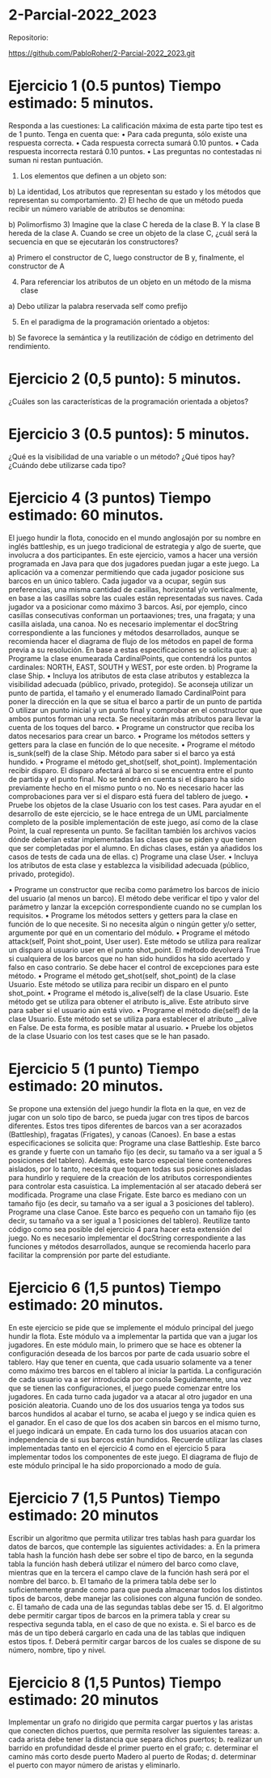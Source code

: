 # 2-Parcial-2022_2023

Repositorio:

https://github.com/PabloRoher/2-Parcial-2022_2023.git


# Ejercicio 1 (0.5 puntos) Tiempo estimado: 5 minutos.
Responda a las cuestiones:
La calificación máxima de esta parte tipo test es de 1 punto. Tenga en cuenta que:
• Para cada pregunta, sólo existe una respuesta correcta.
• Cada respuesta correcta sumará 0.10 puntos.
• Cada respuesta incorrecta restará 0.10 puntos.
• Las preguntas no contestadas ni suman ni restan puntuación.
1) Los elementos que definen a un objeto son:

b) La identidad, Los atributos que representan su estado y los métodos que representan su
comportamiento.
2) El hecho de que un método pueda recibir un número variable de atributos se denomina:

b) Polimorfismo
3) Imagine que la clase C hereda de la clase B. Y la clase B hereda de la clase A. Cuando se cree
un objeto de la clase C, ¿cuál será la secuencia en que se ejecutarán los constructores?

a) Primero el constructor de C, luego constructor de B y, finalmente, el constructor de A

4) Para referenciar los atributos de un objeto en un método de la misma clase

a) Debo utilizar la palabra reservada self como prefijo

5) En el paradigma de la programación orientado a objetos:

b) Se favorece la semántica y la reutilización de código en detrimento del rendimiento. 

# Ejercicio 2 (0,5 punto): 5 minutos.
¿Cuáles son las características de la programación orientada a objetos?

# Ejercicio 3 (0.5 puntos): 5 minutos.
¿Qué es la visibilidad de una variable o un método? ¿Qué tipos hay? ¿Cuándo debe utilizarse cada
tipo?

# Ejercicio 4 (3 puntos) Tiempo estimado: 60 minutos.
El juego hundir la flota, conocido en el mundo anglosajón por su nombre en inglés battleship, es un
juego tradicional de estrategia y algo de suerte, que involucra a dos participantes.
En este ejercicio, vamos a hacer una versión programada en Java para que dos jugadores puedan
jugar a este juego.
La aplicación va a comenzar permitiendo que cada jugador posicione sus barcos en un único
tablero. Cada jugador va a ocupar, según sus preferencias, una misma cantidad de casillas,
horizontal y/o verticalmente, en base a las casillas sobre las cuales están representadas sus naves.
Cada jugador va a posicionar como máximo 3 barcos. Así, por ejemplo, cinco casillas consecutivas
conforman un portaaviones; tres, una fragata; y una casilla aislada, una canoa.
No es necesario implementar el docString correspondiente a las funciones y métodos desarrollados,
aunque se recomienda hacer el diagrama de flujo de los métodos en papel de forma previa a su
resolución.
En base a estas especificaciones se solicita que:
a) Programe la clase enumearada CardinalPoints, que contendrá los puntos cardinales: NORTH, EAST,
SOUTH y WEST, por este orden.
b) Programe la clase Ship.
• Incluya los atributos de esta clase atributos y establezca la visibilidad adecuada (público,
privado, protegido). Se aconseja utilizar un punto de partida, el tamaño y el enumerado
llamado CardinalPoint para poner la dirección en la que se situa el barco a partir de un punto
de partida O utilizar un punto inicial y un punto final y comprobar en el constructor que ambos
puntos forman una recta. Se necesitarán más atributos para llevar la cuenta de los toques del
barco.
• Programe un constructor que reciba los datos necesarios para crear un barco.
• Programe los métodos setters y getters para la clase en función de lo que necesite.
• Programe el método is_sunk(self) de la clase Ship. Método para saber si el barco ya está
hundido.
• Programe el método get_shot(self, shot_point). Implementación recibir disparo. El disparo
afectará al barco si se encuentra entre el punto de partida y el punto final. No se tendrá en
cuenta si el disparo ha sido previamente hecho en el mismo punto o no. No es necesario
hacer las comprobaciones para ver si el disparo está fuera del tablero de juego.
• Pruebe los objetos de la clase Usuario con los test cases.
Para ayudar en el desarrollo de este ejercicio, se le hace entrega de un UML parcialmente completo
de la posible implementación de este juego, así como de la clase Point, la cual representa un punto.
Se facilitan también los archivos vacios dónde deberían estar implementadas las clases que se piden
y que tienen que ser completadas por el alumno. En dichas clases, están ya añadidos los casos de
tests de cada una de ellas.
c) Programe una clase User.
• Incluya los atributos de esta clase y establezca la visibilidad adecuada (público, privado,
protegido).

• Programe un constructor que reciba como parámetro los barcos de inicio del usuario (al
menos un barco). El método debe verificar el tipo y valor del parámetro y lanzar la excepción
correspondiente cuando no se cumplan los requisitos.
• Programe los métodos setters y getters para la clase en función de lo que necesite. Si no
necesita algún o ningún getter y/o setter, argumente por qué en un comentario del módulo.
• Programe el método attack(self, Point shot_point, User user). Este método se utiliza para
realizar un disparo al usuario user en el punto shot_point. El método devolverá True si
cualquiera de los barcos que no han sido hundidos ha sido acertado y falso en caso
contrario. Se debe hacer el control de excepciones para este método.
• Programe el método get_shot(self, shot_point) de la clase Usuario. Este método se utiliza para
recibir un disparo en el punto shot_point.
• Programe el método is_alive(self) de la clase Usuario. Este método get se utiliza para obtener
el atributo is_alive. Este atributo sirve para saber si el usuario aún está vivo.
• Programe el método die(self) de la clase Usuario. Este método set se utiliza para establecer el
atributo __alive en False. De esta forma, es posible matar al usuario.
• Pruebe los objetos de la clase Usuario con los test cases que se le han pasado. 


# Ejercicio 5 (1 punto) Tiempo estimado: 20 minutos.
Se propone una extensión del juego hundir la flota en la que, en vez de jugar con un solo tipo de
barco, se pueda jugar con tres tipos de barcos diferentes. Estos tres tipos diferentes de barcos van a
ser acorazados (Battleship), fragatas (Frigates), y canoas (Canoes).
En base a estas especificaciones se solicita que:
Programe una clase Battleship. Este barco es grande y fuerte con un tamaño fijo (es decir, su tamaño
va a ser igual a 5 posiciones del tablero). Además, este barco especial tiene contenedores aislados,
por lo tanto, necesita que toquen todas sus posiciones aisladas para hundirlo y requiere de la
creación de los atributos correspondientes para controlar esta casuística. La implementación al ser
atacado deberá ser modificada.
Programe una clase Frigate. Este barco es mediano con un tamaño fijo (es decir, su tamaño va a ser
igual a 3 posiciones del tablero).
Programe una clase Canoe. Este barco es pequeño con un tamaño fijo (es decir, su tamaño va a ser
igual a 1 posiciones del tablero).
Reutilize tanto código como sea posible del ejercicio 4 para hacer esta extensión del juego.
No es necesario implementar el docString correspondiente a las funciones y métodos desarrollados,
aunque se recomienda hacerlo para facilitar la comprensión por parte del estudiante.

# Ejercicio 6 (1,5 puntos) Tiempo estimado: 20 minutos.
En este ejercicio se pide que se implemente el módulo principal del juego hundir la flota. Este módulo
va a implementar la partida que van a jugar los jugadores.
En este módulo main, lo primero que se hace es obtener la configuración deseada de los barcos por
parte de cada usuario sobre el tablero. Hay que tener en cuenta, que cada usuario solamente va a
tener como máximo tres barcos en el tablero al iniciar la partida. La configuración de cada usuario
va a ser introducida por consola
Seguidamente, una vez que se tienen las configuraciones, el juego puede comenzar entre los
jugadores. En cada turno cada jugador va a atacar al otro jugador en una posición aleatoria.
Cuando uno de los dos usuarios tenga ya todos sus barcos hundidos al acabar el turno, se acaba el
juego y se indica quien es el ganador. En el caso de que los dos acaben sin barcos en el mismo turno,
el juego indicará un empate. En cada turno los dos usuarios atacan con independencia de si sus
barcos están hundidos.
Recuerde utilizar las clases implementadas tanto en el ejercicio 4 como en el ejercicio 5 para
implementar todos los componentes de este juego.
El diagrama de flujo de este módulo principal le ha sido proporcionado a modo de guía. 

# Ejercicio 7 (1,5 Puntos) Tiempo estimado: 20 minutos
Escribir un algoritmo que permita utilizar tres tablas hash para guardar los datos de barcos, que
contemple las siguientes actividades:
a. En la primera tabla hash la función hash debe ser sobre el tipo de barco, en la segunda tabla la
función hash deberá utilizar el número del barco como clave, mientras que en la tercera el campo
clave de la función hash será por el nombre del barco.
b. El tamaño de la primera tabla debe ser lo suficientemente grande como para que pueda
almacenar todos los distintos tipos de barcos, debe manejar las colisiones con alguna función de
sondeo.
c. El tamaño de cada una de las segundas tablas debe ser 15.
d. El algoritmo debe permitir cargar tipos de barcos en la primera tabla y crear su respectiva segunda
tabla, en el caso de que no exista.
e. Si el barco es de más de un tipo deberá cargarlo en cada una de las tablas que indiquen estos
tipos.
f. Deberá permitir cargar barcos de los cuales se dispone de su número, nombre, tipo y nivel.

# Ejercicio 8 (1,5 Puntos) Tiempo estimado: 20 minutos
Implementar un grafo no dirigido que permita cargar puertos y las aristas que conecten dichos
puertos, que permita resolver las siguientes tareas:
a. cada arista debe tener la distancia que separa dichos puertos;
b. realizar un barrido en profundidad desde el primer puerto en el grafo;
c. determinar el camino más corto desde puerto Madero al puerto de Rodas;
d. determinar el puerto con mayor número de aristas y eliminarlo.
